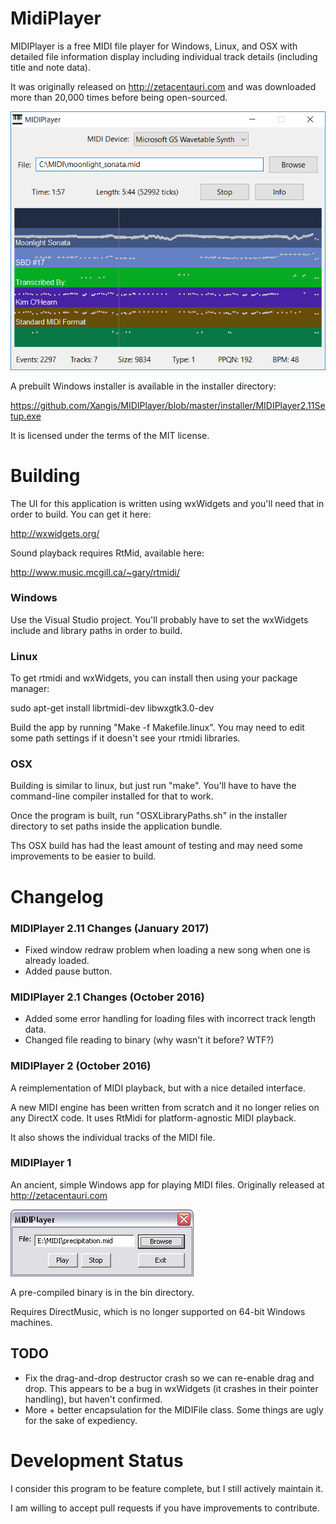 # MidiPlayer

MIDIPlayer is a free MIDI file player for Windows, Linux, and OSX with detailed 
file information display including individual track details (including title 
and note data).

It was originally released on http://zetacentauri.com and was downloaded more than
20,000 times before being open-sourced.

![MIDIPlayer 2 Screenshot](https://github.com/Xangis/MIDIPlayer/blob/master/images/MIDIPlayer2.png)

A prebuilt Windows installer is available in the installer directory:

https://github.com/Xangis/MIDIPlayer/blob/master/installer/MIDIPlayer2.11Setup.exe

It is licensed under the terms of the MIT license.

# Building

The UI for this application is written using wxWidgets and you'll need that in order
to build. You can get it here:

http://wxwidgets.org/

Sound playback requires RtMid, available here:

http://www.music.mcgill.ca/~gary/rtmidi/

### Windows

Use the Visual Studio project. You'll probably have to set the wxWidgets include and
library paths in order to build.

### Linux

To get rtmidi and wxWidgets, you can install then using your package manager:

sudo apt-get install librtmidi-dev libwxgtk3.0-dev

Build the app by running "Make -f Makefile.linux". You may need to edit some path
settings if it doesn't see your rtmidi libraries.

### OSX

Building is similar to linux, but just run "make". You'll have to have the command-line
compiler installed for that to work.

Once the program is built, run "OSXLibraryPaths.sh" in the installer directory to
set paths inside the application bundle.

Ths OSX build has had the least amount of testing and may need some improvements to
be easier to build.

# Changelog

### MIDIPlayer 2.11 Changes (January 2017)

* Fixed window redraw problem when loading a new song when one is already loaded.
* Added pause button.

### MIDIPlayer 2.1 Changes (October 2016)

* Added some error handling for loading files with incorrect track length data.
* Changed file reading to binary (why wasn't it before? WTF?)

### MIDIPlayer 2 (October 2016)

A reimplementation of MIDI playback, but with a nice detailed interface.

A new MIDI engine has been written from scratch and it no longer relies on any DirectX code.
It uses RtMidi for platform-agnostic MIDI playback.

It also shows the individual tracks of the MIDI file.

### MIDIPlayer 1

An ancient, simple Windows app for playing MIDI files. Originally released at
http://zetacentauri.com

![MIDIPlayer Screenshot](https://github.com/Xangis/MIDIPlayer/blob/master/images/midiplayer1.gif)

A pre-compiled binary is in the bin directory.

Requires DirectMusic, which is no longer supported on 64-bit Windows machines.

## TODO

* Fix the drag-and-drop destructor crash so we can re-enable drag and drop. This appears
  to be a bug in wxWidgets (it crashes in their pointer handling), but haven't confirmed.
* More + better encapsulation for the MIDIFile class. Some things are ugly for
  the sake of expediency.

# Development Status

I consider this program to be feature complete, but I still actively maintain it.

I am willing to accept pull requests if you have improvements to contribute.
